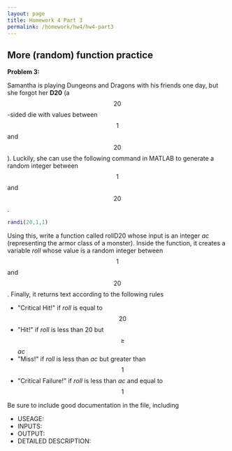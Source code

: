```yaml
---
layout: page
title: Homework 4 Part 3
permalink: /homework/hw4/hw4-part3
---
```


## More (random) function practice

**Problem 3:**

Samantha is playing Dungeons and Dragons with his friends one day, but she forgot her **D20** (a $$20$$-sided die with values between $$1$$ and $$20$$).  Luckily, she can use the following command in MATLAB to generate a random integer between $$1$$ and $$20$$.

```Matlab
randi(20,1,1)
```

Using this, write a function called rollD20 whose input is an integer *ac* (representing the armor class of a monster).  Inside the function, it creates a variable *roll* whose value is a random integer between $$1$$ and $$20$$.  Finally, it returns text according to the following rules
* "Critical Hit!" if *roll* is equal to $$20$$
* "Hit!" if *roll* is less than 20 but $$\geq$$ *ac*
* "Miss!" if *roll* is less than *ac* but greater than $$1$$
* "Critical Failure!" if *roll* is less than *ac* and equal to $$1$$

Be sure to include good documentation in the file, including
* USEAGE:
* INPUTS:
* OUTPUT:
* DETAILED DESCRIPTION:


